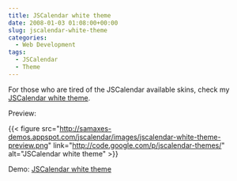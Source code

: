 ```yaml
---
title: JSCalendar white theme
date: 2008-01-03 01:08:00+00:00
slug: jscalendar-white-theme
categories:
  - Web Development
tags:
  - JSCalendar
  - Theme
---
```


For those who are tired of the JSCalendar available skins, check my [JSCalendar white theme](http://code.google.com/p/jscalendar-themes/).

Preview:

{{< figure src="http://samaxes-demos.appspot.com/jscalendar/images/jscalendar-white-theme-preview.png" link="http://code.google.com/p/jscalendar-themes/" alt="JSCalendar white theme" >}}

Demo: [JSCalendar white theme](http://samaxes-demos.appspot.com/jscalendar/index.html)
